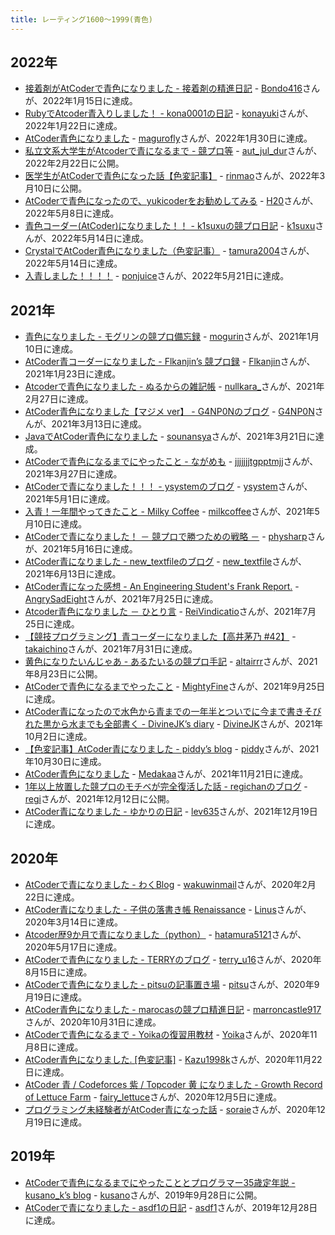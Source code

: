 ```yaml
---
title: レーティング1600〜1999(青色)
---
```


## 2022年

- [接着剤がAtCoderで青色になりました - 接着剤の精進日記](https://bondo.hateblo.jp/entry/2022/01/16/133601) - [Bondo416](https://atcoder.jp/users/Bondo416)さんが、2022年1月15日に達成。
- [RubyでAtcoder青入りしました！ - kona0001の日記](https://kona0001.hatenablog.com/entry/2022/01/29/182431) - [konayuki](https://atcoder.jp/users/konayuki)さんが、2022年1月22日に達成。
- [AtCoder青色になりました](https://zenn.dev/magurofly/articles/234f210b4b0dbf) - [magurofly](https://atcoder.jp/users/magurofly)さんが、2022年1月30日に達成。
- [私立文系大学生がAtcoderで青になるまで - 競プロ等](https://autdur.hatenablog.com/entry/2022/02/22/181455) - [aut_jul_dur](https://atcoder.jp/users/aut_jul_dur)さんが、2022年2月22日に公開。
- [医学生がAtCoderで青色になった話【色変記事】](https://qiita.com/rinmao_catlover/items/bbbf6767a6a028562c80) - [rinmao](https://atcoder.jp/users/rinmao)さんが、2022年3月10日に公開。
- [AtCoderで青色になったので、yukicoderをお勧めしてみる](https://qiita.com/H20/items/f62382df263ec79acebd) - [H20](https://atcoder.jp/users/H20)さんが、2022年5月8日に達成。
- [青色コーダー(AtCoder)になりました！！ - k1suxuの競プロ日記](https://k1suxu.hatenablog.com/entry/2022/05/15/173243) - [k1suxu](https://atcoder.jp/users/k1suxu)さんが、2022年5月14日に達成。
- [CrystalでAtCoder青色になりました（色変記事）](https://qiita.com/tamura2004/items/e5828162db074bb664a7) - [tamura2004](https://atcoder.jp/users/tamura2004)さんが、2022年5月14日に達成。
- [入青しました！！！！](https://note.com/ponjuice0/n/ne26ca6061eb4) - [ponjuice](https://atcoder.jp/users/ponjuice)さんが、2022年5月21日に達成。

## 2021年

- [青色になりました - モグリンの競プロ備忘録](https://mogurin1000000007.hatenablog.com/entry/2021/01/13/074016) - [mogurin](https://atcoder.jp/users/mogurin)さんが、2021年1月10日に達成。
- [AtCoder青コーダーになりました - Flkanjin’s 競プロ録](https://flkanjin.hatenablog.com/entry/2021/02/01/095417) - [Flkanjin](https://atcoder.jp/users/Flkanjin)さんが、2021年1月23日に達成。
- [Atcoderで青色になりました - ぬるからの雑記帳](https://nullkara.jp/2021/02/28/atcoder_toblue/) - [nullkara_](https://atcoder.jp/users/nullkara_)さんが、2021年2月27日に達成。
- [AtCoder青色になりました【マジメ ver】 - G4NP0Nのブログ](https://g4np0n-kyopro.hatenablog.com/entry/nyuao_mazime) - [G4NP0N](https://atcoder.jp/users/G4NP0N)さんが、2021年3月13日に達成。
- [JavaでAtCoder青色になりました](https://qiita.com/sounansya/items/bd0c5d3e2fdb9256c953) - [sounansya](https://atcoder.jp/users/sounansya)さんが、2021年3月21日に達成。
- [AtCoderで青色になるまでにやったこと - ながめも](https://coonevo.hatenablog.com/entry/2021/03/28/014702) - [jjjjjjjtgpptmjj](https://atcoder.jp/users/jjjjjjjtgpptmjj)さんが、2021年3月27日に達成。
- [AtCoderで青になりました！！！ - ysystemのブログ](https://ysystem57.hatenablog.com/entry/2021/05/03/213354) - [ysystem](https://atcoder.jp/users/ysystem)さんが、2021年5月1日に達成。
- [入青！一年間やってきたこと - Milky Coffee](https://milkcoffee.hatenablog.jp/entry/2021/05/17/170110) - [milkcoffee](https://atcoder.jp/users/milkcoffee)さんが、2021年5月10日に達成。
- [AtCoderで青になりました！ － 競プロで勝つための戦略 －](https://qiita.com/physharp/items/f9229ab879cac9a944d7) - [physharp](https://atcoder.jp/users/physharp)さんが、2021年5月16日に達成。
- [AtCoder青になりました - new_textfileのブログ](https://new-textfile.hatenablog.com/entry/2021/06/18/231012) - [new_textfile](https://atcoder.jp/users/new_textfile)さんが、2021年6月13日に達成。
- [AtCoder青になった感想 - An Engineering Student's Frank Report.](https://hachiji.hatenadiary.com/entry/2021/07/31/230301) - [AngrySadEight](https://atcoder.jp/users/AngrySadEight)さんが、2021年7月25日に達成。
- [Atcoder青色になりました － ひとり言](https://elegy-wedh133.hatenablog.com/entry/2021/07/26/132520) - [ReiVindicatio](https://atcoder.jp/users/ReiVindicatio)さんが、2021年7月25日に達成。
- [【競技プログラミング】青コーダーになりました【高井茅乃 #42】](https://www.youtube.com/watch?v=yhxaGTKNpgo) - [takaichino](https://atcoder.jp/users/takaichino)さんが、2021年7月31日に達成。
- [黄色になりたいんじゃあ - あるたいるの競プロ手記](https://altairrr.hatenablog.com/entry/2021/08/23/003531) - [altairrr](https://atcoder.jp/users/altairrr)さんが、2021年8月23日に公開。
- [AtCoderで青色になるまでやったこと](https://note.com/junyakosaka/n/n56e56a0577f6) - [MightyFine](https://atcoder.jp/users/MightyFine)さんが、2021年9月25日に達成。
- [AtCoder青になったので水色から青までの一年半とついでに今まで書きそびれた黒から水までも全部書く - DivineJK’s diary](https://divinejk.hatenablog.com/entry/2021/10/06/212100) - [DivineJK](https://atcoder.jp/users/DivineJK)さんが、2021年10月2日に達成。
- [【色変記事】AtCoder青になりました - piddy’s blog](https://piddy-cp.hatenablog.com/entry/2021/10/31/015517) - [piddy](https://atcoder.jp/users/piddy)さんが、2021年10月30日に達成。
- [AtCoder青色になりました](https://note.com/treewhitetree/n/ned03462f84a2) - [Medakaa](https://atcoder.jp/users/Medakaa)さんが、2021年11月21日に達成。
- [1年以上放置した競プロのモチベが完全復活した話 - regichanのブログ](https://regichan.hatenablog.com/entry/2021/12/12/132434) - [regi](https://atcoder.jp/users/regi)さんが、2021年12月12日に公開。
- [AtCoder青になりました - ゆかりの日記](https://lev635.hatenablog.com/entry/2021/12/20/220308) - [lev635](https://atcoder.jp/users/lev635)さんが、2021年12月19日に達成。

## 2020年

- [AtCoderで青になりました - わくBlog](https://wakuwinmail.hatenablog.com/entry/2020/03/10/235349) - [wakuwinmail](https://atcoder.jp/users/wakuwinmail)さんが、2020年2月22日に達成。
- [AtCoder青になりました - 子供の落書き帳 Renaissance](https://linus-mk.hatenablog.com/entry/atcoder_blue) - [Linus](https://atcoder.jp/users/Linus)さんが、2020年3月14日に達成。
- [Atcoder歴9か月で青になりました（python）](https://qiita.com/hatamura5121/items/4610b0867c5b210ebc83) - [hatamura5121](https://atcoder.jp/users/hatamura5121)さんが、2020年5月17日に達成。
- [AtCoderで青色になりました - TERRYのブログ](https://www.terry-u16.net/entry/atcoder-blue) - [terry_u16](https://atcoder.jp/users/terry_u16)さんが、2020年8月15日に達成。
- [AtCoderで青色になりました - pitsuの記事置き場](https://pitsu-kyopro.hatenablog.jp/entry/2020/09/24/204027) - [pitsu](https://atcoder.jp/users/pitsu)さんが、2020年9月19日に達成。
- [AtCoder青色になりました - marocasの競プロ精進日記](https://marroncastle917.hatenablog.com/) - [marroncastle917](https://atcoder.jp/users/marroncastle917)さんが、2020年10月31日に達成。
- [AtCoderで青色になるまで - Yoikaの復習用教材](https://minatoyoika.hatenablog.com/entry/2020/11/12/212346) - [Yoika](https://atcoder.jp/users/Yoika)さんが、2020年11月8日に達成。
- [AtCoder青色になりました. [色変記事]](https://qiita.com/Kazun_kyopro/items/ce222d6756603849279a) - [Kazu1998k](https://atcoder.jp/users/Kazu1998k)さんが、2020年11月22日に達成。
- [AtCoder 青 / Codeforces 紫 / Topcoder 黄 になりました - Growth Record of Lettuce Farm](https://fairy-lettuce.hatenadiary.com/entry/kyopro-colorchange-blue) - [fairy_lettuce](https://atcoder.jp/users/fairy_lettuce)さんが、2020年12月5日に達成。
- [プログラミング未経験者がAtCoder青になった話](https://qiita.com/soraie/items/9c5ea617cdd6547e2853) - [soraie](https://atcoder.jp/users/soraie)さんが、2020年12月19日に達成。

## 2019年

- [AtCoderで青色になるまでにやったこととプログラマー35歳定年説 - kusano_k’s blog](https://kusano-k.hatenablog.com/entry/2019/09/28/181304) - [kusano](https://atcoder.jp/users/kusano)さんが、2019年9月28日に公開。
- [AtCoderで青になりました - asdf1の日記](https://asdf1.hatenablog.com/entry/2020/01/13/134423) - [asdf1](https://atcoder.jp/users/asdf1)さんが、2019年12月28日に達成。
